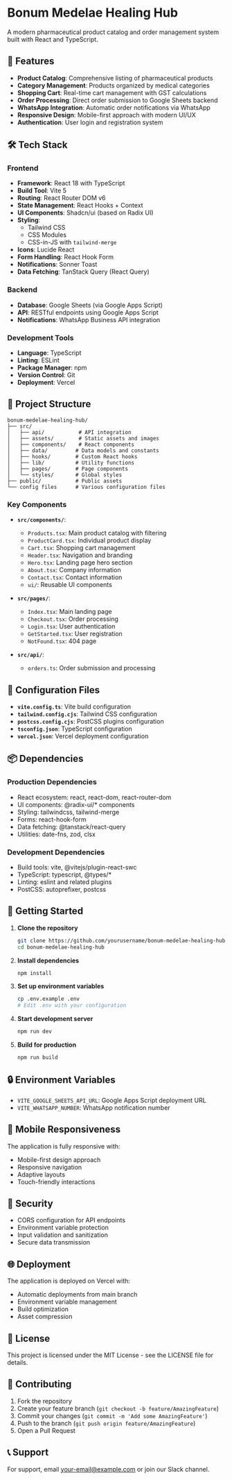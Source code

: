 # Bonum Medelae Healing Hub

A modern pharmaceutical product catalog and order management system built with React and TypeScript.

## 🚀 Features

- **Product Catalog**: Comprehensive listing of pharmaceutical products
- **Category Management**: Products organized by medical categories
- **Shopping Cart**: Real-time cart management with GST calculations
- **Order Processing**: Direct order submission to Google Sheets backend
- **WhatsApp Integration**: Automatic order notifications via WhatsApp
- **Responsive Design**: Mobile-first approach with modern UI/UX
- **Authentication**: User login and registration system

## 🛠️ Tech Stack

### Frontend
- **Framework**: React 18 with TypeScript
- **Build Tool**: Vite 5
- **Routing**: React Router DOM v6
- **State Management**: React Hooks + Context
- **UI Components**: Shadcn/ui (based on Radix UI)
- **Styling**: 
  - Tailwind CSS
  - CSS Modules
  - CSS-in-JS with `tailwind-merge`
- **Icons**: Lucide React
- **Form Handling**: React Hook Form
- **Notifications**: Sonner Toast
- **Data Fetching**: TanStack Query (React Query)

### Backend
- **Database**: Google Sheets (via Google Apps Script)
- **API**: RESTful endpoints using Google Apps Script
- **Notifications**: WhatsApp Business API integration

### Development Tools
- **Language**: TypeScript
- **Linting**: ESLint
- **Package Manager**: npm
- **Version Control**: Git
- **Deployment**: Vercel

## 📁 Project Structure

```
bonum-medelae-healing-hub/
├── src/
│   ├── api/           # API integration
│   ├── assets/        # Static assets and images
│   ├── components/    # React components
│   ├── data/         # Data models and constants
│   ├── hooks/        # Custom React hooks
│   ├── lib/          # Utility functions
│   ├── pages/        # Page components
│   └── styles/       # Global styles
├── public/           # Public assets
└── config files      # Various configuration files
```

### Key Components

- **`src/components/`**:
  - `Products.tsx`: Main product catalog with filtering
  - `ProductCard.tsx`: Individual product display
  - `Cart.tsx`: Shopping cart management
  - `Header.tsx`: Navigation and branding
  - `Hero.tsx`: Landing page hero section
  - `About.tsx`: Company information
  - `Contact.tsx`: Contact information
  - `ui/`: Reusable UI components

- **`src/pages/`**:
  - `Index.tsx`: Main landing page
  - `Checkout.tsx`: Order processing
  - `Login.tsx`: User authentication
  - `GetStarted.tsx`: User registration
  - `NotFound.tsx`: 404 page

- **`src/api/`**:
  - `orders.ts`: Order submission and processing

## 🔧 Configuration Files

- **`vite.config.ts`**: Vite build configuration
- **`tailwind.config.cjs`**: Tailwind CSS configuration
- **`postcss.config.cjs`**: PostCSS plugins configuration
- **`tsconfig.json`**: TypeScript configuration
- **`vercel.json`**: Vercel deployment configuration

## 📦 Dependencies

### Production Dependencies
- React ecosystem: react, react-dom, react-router-dom
- UI components: @radix-ui/* components
- Styling: tailwindcss, tailwind-merge
- Forms: react-hook-form
- Data fetching: @tanstack/react-query
- Utilities: date-fns, zod, clsx

### Development Dependencies
- Build tools: vite, @vitejs/plugin-react-swc
- TypeScript: typescript, @types/*
- Linting: eslint and related plugins
- PostCSS: autoprefixer, postcss

## 🚀 Getting Started

1. **Clone the repository**
   ```bash
   git clone https://github.com/yourusername/bonum-medelae-healing-hub.git
   cd bonum-medelae-healing-hub
   ```

2. **Install dependencies**
   ```bash
   npm install
   ```

3. **Set up environment variables**
   ```bash
   cp .env.example .env
   # Edit .env with your configuration
   ```

4. **Start development server**
   ```bash
   npm run dev
   ```

5. **Build for production**
   ```bash
   npm run build
   ```

## 🔒 Environment Variables

- `VITE_GOOGLE_SHEETS_API_URL`: Google Apps Script deployment URL
- `VITE_WHATSAPP_NUMBER`: WhatsApp notification number

## 📱 Mobile Responsiveness

The application is fully responsive with:
- Mobile-first design approach
- Responsive navigation
- Adaptive layouts
- Touch-friendly interactions

## 🔐 Security

- CORS configuration for API endpoints
- Environment variable protection
- Input validation and sanitization
- Secure data transmission

## 🌐 Deployment

The application is deployed on Vercel with:
- Automatic deployments from main branch
- Environment variable management
- Build optimization
- Asset compression

## 📄 License

This project is licensed under the MIT License - see the LICENSE file for details.

## 👥 Contributing

1. Fork the repository
2. Create your feature branch (`git checkout -b feature/AmazingFeature`)
3. Commit your changes (`git commit -m 'Add some AmazingFeature'`)
4. Push to the branch (`git push origin feature/AmazingFeature`)
5. Open a Pull Request

## 📞 Support

For support, email your-email@example.com or join our Slack channel.
